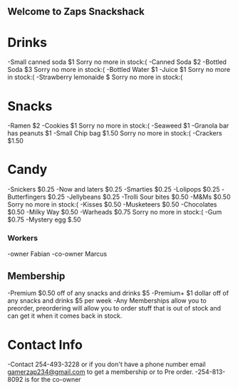 ## Welcome to Zaps Snackshack

# Drinks
-Small canned soda $1 Sorry no more in stock:(
-Canned Soda $2
-Bottled Soda $3 Sorry no more in stock:(
-Bottled Water $1
-Juice $1 Sorry no more in stock:(
-Strawberry lemonaide $ Sorry no more in stock:(
# Snacks
-Ramen $2
-Cookies $1 Sorry no more in stock:(
-Seaweed $1
-Granola bar has peanuts $1
-Small Chip bag $1.50 Sorry no more in stock:(
-Crackers $1.50
# Candy
-Snickers $0.25
-Now and laters $0.25
-Smarties $0.25
-Lolipops $0.25
-Butterfingers $0.25
-Jellybeans $0.25
-Trolli Sour bites $0.50
-M&Ms $0.50 Sorry no more in stock:(
-Kisses $0.50
-Musketeers $0.50
-Chocolates $0.50
-Milky Way $0.50
-Warheads $0.75 Sorry no more in stock:(
-Gum $0.75
-Mystery egg $.50
### Workers
-owner Fabian
-co-owner Marcus
## Membership
-Premium $0.50 off of any snacks and drinks $5
-Premium+ $1 dollar off of any snacks and drinks $5 per week
-Any Memberships allow you to preorder, preordering will allow you to order stuff that is out of stock and can get it when it comes back in stock.
# Contact Info
-Contact 254-493-3228 or if you don't have a phone number email gamerzap234@gmail.com to get a membership or to Pre order.
-254-813-8092 is for the co-owner
